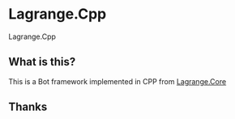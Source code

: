 # Lagrange.Cpp
Lagrange.Cpp

## What is this?
This is a Bot framework implemented in CPP from [Lagrange.Core](https://github.com/LagrangeDev/Lagrange.Core)

## Thanks
